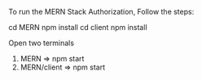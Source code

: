 To run the MERN Stack Authorization, Follow the steps:

cd MERN
npm install 
cd client
npm install

Open two terminals
1. MERN => npm start
2. MERN/client => npm start
